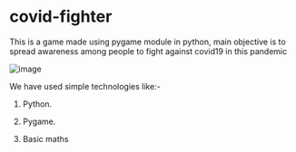 # covid-fighter
This is a game made using pygame module in python, main objective is to spread awareness among people to fight against covid19 in this pandemic

![image](https://user-images.githubusercontent.com/58778029/123654086-5c712d80-d84b-11eb-9c91-8e161482cf23.png)

We have used simple technologies like:-

1) Python.

2) Pygame.

3) Basic maths
